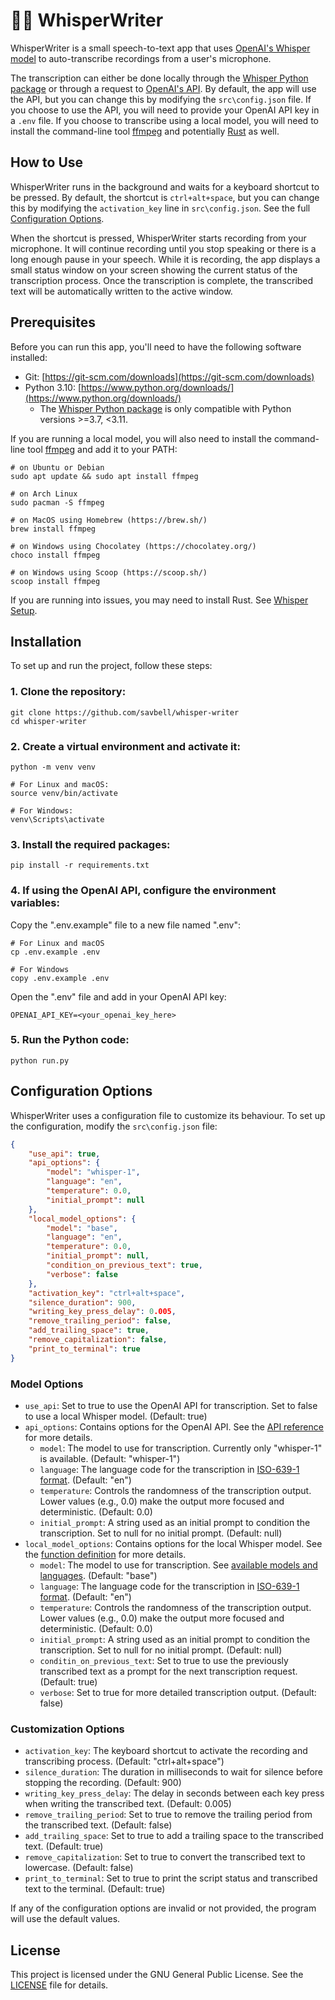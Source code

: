 # 💬📝 WhisperWriter
WhisperWriter is a small speech-to-text app that uses [OpenAI's Whisper model](https://openai.com/research/whisper) to auto-transcribe recordings from a user's microphone.

The transcription can either be done locally through the [Whisper Python package](https://pypi.org/project/openai-whisper/) or through a request to [OpenAI's API](https://platform.openai.com/docs/guides/speech-to-text). By default, the app will use the API, but you can change this by modifying the `src\config.json` file. If you choose to use the API, you will need to provide your OpenAI API key in a `.env` file. If you choose to transcribe using a local model, you will need to install the command-line tool [ffmpeg](https://ffmpeg.org/) and potentially [Rust](https://www.rust-lang.org/) as well.

## How to Use
WhisperWriter runs in the background and waits for a keyboard shortcut to be pressed. By default, the shortcut is `ctrl+alt+space`, but you can change this by modifying the `activation_key` line in `src\config.json`. See the full [Configuration Options](#configuration-options).

When the shortcut is pressed, WhisperWriter starts recording from your microphone. It will continue recording until you stop speaking or there is a long enough pause in your speech. While it is recording, the app displays a small status window on your screen showing the current status of the transcription process. Once the transcription is complete, the transcribed text will be automatically written to the active window.

## Prerequisites
Before you can run this app, you'll need to have the following software installed:

- Git: [https://git-scm.com/downloads](https://git-scm.com/downloads)
- Python 3.10: [https://www.python.org/downloads/](https://www.python.org/downloads/)
  - The [Whisper Python package](https://github.com/openai/whisper) is only compatible with Python versions >=3.7, <3.11.

If you are running a local model, you will also need to install the command-line tool [ffmpeg](https://ffmpeg.org/) and add it to your PATH:
```
# on Ubuntu or Debian
sudo apt update && sudo apt install ffmpeg

# on Arch Linux
sudo pacman -S ffmpeg

# on MacOS using Homebrew (https://brew.sh/)
brew install ffmpeg

# on Windows using Chocolatey (https://chocolatey.org/)
choco install ffmpeg

# on Windows using Scoop (https://scoop.sh/)
scoop install ffmpeg
```
If you are running into issues, you may need to install Rust. See [Whisper Setup](https://github.com/openai/whisper#setup).

## Installation
To set up and run the project, follow these steps:

### 1. Clone the repository:

```
git clone https://github.com/savbell/whisper-writer
cd whisper-writer
```


### 2. Create a virtual environment and activate it:

```
python -m venv venv

# For Linux and macOS:
source venv/bin/activate

# For Windows:
venv\Scripts\activate
```

### 3. Install the required packages:

```
pip install -r requirements.txt
```

### 4. If using the OpenAI API, configure the environment variables:

Copy the ".env.example" file to a new file named ".env":
```
# For Linux and macOS
cp .env.example .env

# For Windows
copy .env.example .env
```
Open the ".env" file and add in your OpenAI API key:
```
OPENAI_API_KEY=<your_openai_key_here>
```

### 5. Run the Python code:

```
python run.py
```

## Configuration Options

WhisperWriter uses a configuration file to customize its behaviour. To set up the configuration, modify the `src\config.json` file:

```json
{
    "use_api": true,
    "api_options": {
        "model": "whisper-1",
        "language": "en",
        "temperature": 0.0,
        "initial_prompt": null
    },
    "local_model_options": {
        "model": "base",
        "language": "en",
        "temperature": 0.0,
        "initial_prompt": null,
        "condition_on_previous_text": true,
        "verbose": false
    },
    "activation_key": "ctrl+alt+space",
    "silence_duration": 900,
    "writing_key_press_delay": 0.005,
    "remove_trailing_period": false,
    "add_trailing_space": true,
    "remove_capitalization": false,
    "print_to_terminal": true
}
```
### Model Options
- `use_api`: Set to true to use the OpenAI API for transcription. Set to false to use a local Whisper model. (Default: true)
- `api_options`: Contains options for the OpenAI API. See the [API reference](https://platform.openai.com/docs/api-reference/audio/create?lang=python) for more details.
  - `model`: The model to use for transcription. Currently only "whisper-1" is available. (Default: "whisper-1")
  - `language`: The language code for the transcription in [ISO-639-1 format](https://en.wikipedia.org/wiki/List_of_ISO_639-1_codes). (Default: "en")
  - `temperature`: Controls the randomness of the transcription output. Lower values (e.g., 0.0) make the output more focused and deterministic. (Default: 0.0)
  - `initial_prompt`: A string used as an initial prompt to condition the transcription. Set to null for no initial prompt. (Default: null)
- `local_model_options`: Contains options for the local Whisper model. See the [function definition](https://github.com/openai/whisper/blob/main/whisper/transcribe.py#L52-L108) for more details.
  - `model`: The model to use for transcription. See [available models and languages](https://github.com/openai/whisper#available-models-and-languages). (Default: "base")
  - `language`: The language code for the transcription in [ISO-639-1 format](https://en.wikipedia.org/wiki/List_of_ISO_639-1_codes). (Default: "en")
  - `temperature`: Controls the randomness of the transcription output. Lower values (e.g., 0.0) make the output more focused and deterministic. (Default: 0.0)
  - `initial_prompt`: A string used as an initial prompt to condition the transcription. Set to null for no initial prompt. (Default: null)
  - `conditin_on_previous_text`: Set to true to use the previously transcribed text as a prompt for the next transcription request. (Default: true)
  - `verbose`: Set to true for more detailed transcription output. (Default: false)
### Customization Options
- `activation_key`: The keyboard shortcut to activate the recording and transcribing process. (Default: "ctrl+alt+space")
- `silence_duration`: The duration in milliseconds to wait for silence before stopping the recording. (Default: 900)
- `writing_key_press_delay`: The delay in seconds between each key press when writing the transcribed text. (Default: 0.005)
- `remove_trailing_period`: Set to true to remove the trailing period from the transcribed text. (Default: false)
- `add_trailing_space`: Set to true to add a trailing space to the transcribed text. (Default: true)
- `remove_capitalization`: Set to true to convert the transcribed text to lowercase. (Default: false)
- `print_to_terminal`: Set to true to print the script status and transcribed text to the terminal. (Default: true)

If any of the configuration options are invalid or not provided, the program will use the default values.

## License
This project is licensed under the GNU General Public License. See the [LICENSE](LICENSE) file for details.